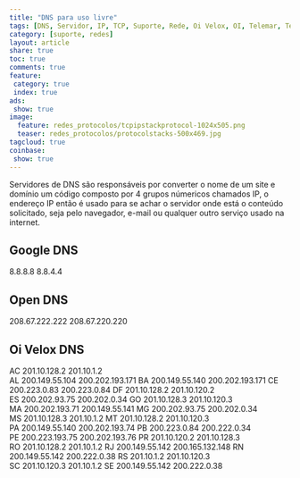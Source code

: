 ```yaml
---
title: "DNS para uso livre" 
tags: [DNS, Servidor, IP, TCP, Suporte, Rede, Oi Velox, OI, Telemar, Telemig, GVT, Vivo, Claro, Net, Virtua, Internet]
category: [suporte, redes]
layout: article
share: true
toc: true
comments: true
feature:
 category: true
 index: true
ads: 
 show: true
image:
  feature: redes_protocolos/tcpipstackprotocol-1024x505.png
  teaser: redes_protocolos/protocolstacks-500x469.jpg
tagcloud: true
coinbase:
 show: true
--- 
```

Servidores de DNS são responsáveis por converter o nome de um site e domínio
um código composto por 4 grupos númericos chamados IP, o endereço IP então
é usado para se achar o servidor onde está o conteúdo solicitado, seja pelo
navegador, e-mail ou qualquer outro serviço usado na internet.


<!--more-->
## Google DNS

8.8.8.8            8.8.4.4        

## Open DNS

208.67.222.222      208.67.220.220 

## Oi Velox DNS

AC  201.10.128.2    201.10.1.2     
AL  200.149.55.104  200.202.193.171
BA  200.149.55.140  200.202.193.171
CE  200.223.0.83    200.223.0.84
DF  201.10.128.2    201.10.120.2   
ES  200.202.93.75   200.202.0.34
GO  201.10.128.3    201.10.120.3   
MA  200.202.193.71  200.149.55.141
MG  200.202.93.75   200.202.0.34   
MS  201.10.128.3    201.10.1.2
MT  201.10.128.2    201.10.120.3   
PA  200.149.55.140  200.202.193.74
PB  200.223.0.84    200.222.0.34   
PE  200.223.193.75  200.202.193.76
PR  201.10.120.2    201.10.128.3   
RO  201.10.128.2    201.10.1.2
RJ  200.149.55.142  200.165.132.148
RN  200.149.55.142  200.222.0.38
RS  201.10.1.2      201.10.120.3   
SC  201.10.120.3    201.10.1.2
SE  200.149.55.142  200.222.0.38   